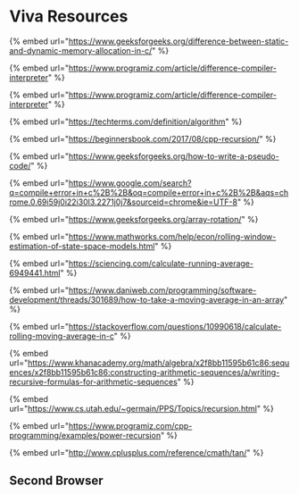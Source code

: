 # Viva Resources

{% embed url="https://www.geeksforgeeks.org/difference-between-static-and-dynamic-memory-allocation-in-c/" %}

{% embed url="https://www.programiz.com/article/difference-compiler-interpreter" %}

{% embed url="https://www.programiz.com/article/difference-compiler-interpreter" %}

{% embed url="https://techterms.com/definition/algorithm" %}

{% embed url="https://beginnersbook.com/2017/08/cpp-recursion/" %}

{% embed url="https://www.geeksforgeeks.org/how-to-write-a-pseudo-code/" %}

{% embed url="https://www.google.com/search?q=compile+error+in+c%2B%2B&oq=compile+error+in+c%2B%2B&aqs=chrome.0.69i59j0i22i30l3.2271j0j7&sourceid=chrome&ie=UTF-8" %}

{% embed url="https://www.geeksforgeeks.org/array-rotation/" %}

{% embed url="https://www.mathworks.com/help/econ/rolling-window-estimation-of-state-space-models.html" %}

{% embed url="https://sciencing.com/calculate-running-average-6949441.html" %}

{% embed url="https://www.daniweb.com/programming/software-development/threads/301689/how-to-take-a-moving-average-in-an-array" %}

{% embed url="https://stackoverflow.com/questions/10990618/calculate-rolling-moving-average-in-c" %}

{% embed url="https://www.khanacademy.org/math/algebra/x2f8bb11595b61c86:sequences/x2f8bb11595b61c86:constructing-arithmetic-sequences/a/writing-recursive-formulas-for-arithmetic-sequences" %}

{% embed url="https://www.cs.utah.edu/~germain/PPS/Topics/recursion.html" %}

{% embed url="https://www.programiz.com/cpp-programming/examples/power-recursion" %}

{% embed url="http://www.cplusplus.com/reference/cmath/tan/" %}

## Second Browser




